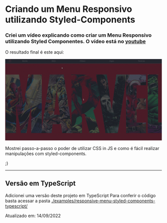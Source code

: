 # Criando um Menu Responsivo utilizando Styled-Components

### Criei um vídeo explicando como criar um Menu Responsivo utilizando Styled Componentes. O vídeo está no  [youtube](https://www.youtube.com/watch?v=pfsC1MPMJnY)

O resultado final é este aqui:

![Final Project](./final.gif)

Mostrei passo-a-passo o poder de utilizar CSS in JS e como é fácil realizar manipulações com styled-components.

;)

-----

## Versão em TypeScript

Adicionei uma versão deste projeto em TypeScript
Para conferir o código basta acessar a pasta [./examples/responsive-menu-styled-components-typescript/](./examples/responsive-menu-styled-components-typescript/)

Atualizado em: 14/09/2022